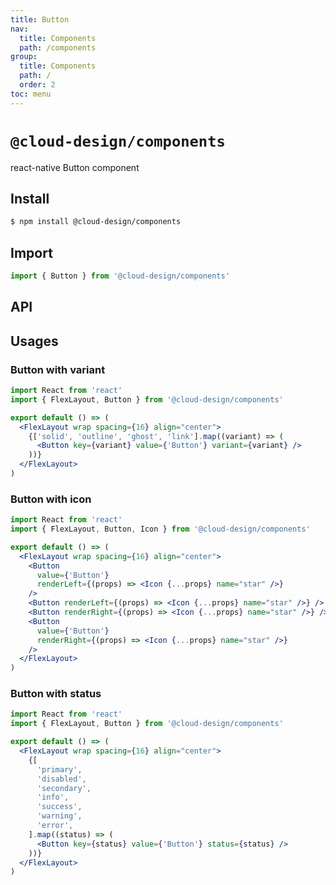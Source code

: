 ```yaml
---
title: Button
nav:
  title: Components
  path: /components
group:
  title: Components
  path: /
  order: 2
toc: menu
---
```


# `@cloud-design/components`

react-native Button component

## Install

```sh
$ npm install @cloud-design/components
```

## Import

```js
import { Button } from '@cloud-design/components'
```

## API

<API hideTitle src="./impl.tsx"></API>

## Usages

### Button with variant

```jsx
import React from 'react'
import { FlexLayout, Button } from '@cloud-design/components'

export default () => (
  <FlexLayout wrap spacing={16} align="center">
    {['solid', 'outline', 'ghost', 'link'].map((variant) => (
      <Button key={variant} value={'Button'} variant={variant} />
    ))}
  </FlexLayout>
)
```

### Button with icon

```jsx
import React from 'react'
import { FlexLayout, Button, Icon } from '@cloud-design/components'

export default () => (
  <FlexLayout wrap spacing={16} align="center">
    <Button
      value={'Button'}
      renderLeft={(props) => <Icon {...props} name="star" />}
    />
    <Button renderLeft={(props) => <Icon {...props} name="star" />} />
    <Button renderRight={(props) => <Icon {...props} name="star" />} />
    <Button
      value={'Button'}
      renderRight={(props) => <Icon {...props} name="star" />}
    />
  </FlexLayout>
)
```

### Button with status

```jsx
import React from 'react'
import { FlexLayout, Button } from '@cloud-design/components'

export default () => (
  <FlexLayout wrap spacing={16} align="center">
    {[
      'primary',
      'disabled',
      'secondary',
      'info',
      'success',
      'warning',
      'error',
    ].map((status) => (
      <Button key={status} value={'Button'} status={status} />
    ))}
  </FlexLayout>
)
```
